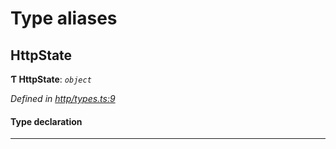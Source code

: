 

# Type aliases

<a id="httpstate"></a>

##  HttpState

**Ƭ HttpState**: *`object`*

*Defined in [http/types.ts:9](https://github.com/polkadot-js/api/blob/132a8dd/packages/rpc-provider/src/http/types.ts#L9)*

#### Type declaration

___

